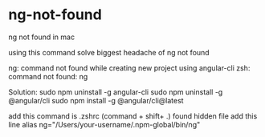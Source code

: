 # ng-not-found
ng not found in mac 

using this command solve biggest headache of ng not found

ng: command not found while creating new project using angular-cli
zsh: command not found: ng 

Solution:
sudo npm uninstall -g angular-cli
sudo npm uninstall -g @angular/cli
sudo npm install -g @angular/cli@latest

add this command is .zshrc (command + shift+ .) found hidden file
add this line 
alias ng="/Users/your-username/.npm-global/bin/ng"




